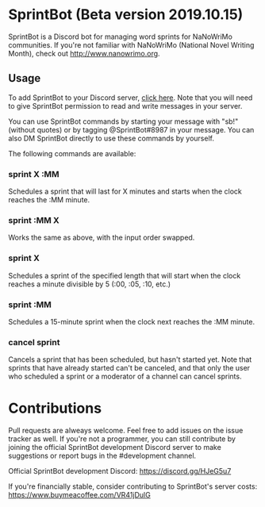 # SprintBot (Beta version 2019.10.15)
SprintBot is a Discord bot for managing word sprints for NaNoWriMo communities. If you're not familiar with NaNoWriMo (National Novel Writing Month), check out http://www.nanowrimo.org.

## Usage
To add SprintBot to your Discord server, [click here](https://discordapp.com/api/oauth2/authorize?client_id=632592411838775318&permissions=3072&scope=bot). Note that you will need to give SprintBot permission to read and write messages in your server.

You can use SprintBot commands by starting your message with "sb!" (without quotes) or by tagging @SprintBot#8987 in your message. You can also DM SprintBot directly to use these commands by yourself.

The following commands are available:

### sprint X :MM
Schedules a sprint that will last for X minutes and starts when the clock reaches the :MM minute.

### sprint :MM X
Works the same as above, with the input order swapped.

### sprint X
Schedules a sprint of the specified length that will start when the clock reaches a minute divisible by 5 (:00, :05, :10, etc.)

### sprint :MM
Schedules a 15-minute sprint when the clock next reaches the :MM minute.

### cancel sprint
Cancels a sprint that has been scheduled, but hasn't started yet. Note that sprints that have already started can't be canceled, and that only the user who scheduled a sprint or a moderator of a channel can cancel sprints.

# Contributions

Pull requests are alweays welcome. Feel free to add issues on the issue tracker as well. If you're not a programmer, you can still contribute by joining the official SprintBot development Discord server to make suggestions or report bugs in the #development channel.

Official SprintBot development Discord: https://discord.gg/HJeG5u7

If you're financially stable, consider contributing to SprintBot's server costs: https://www.buymeacoffee.com/VR41jDulG

